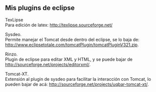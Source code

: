 Mis plugins de eclipse
----------------------

TexLipse  
Para edición de latex: <http://texlipse.sourceforge.net/>

Sysdeo.  
Permite manejar el Tomcat desde dentro del eclipse, se lo baja de: <http://www.eclipsetotale.com/tomcatPlugin/tomcatPluginV321.zip>.

Rinzo.  
Plugin de eclipse para editar XML y HTML, y se puede bajar de <http://sourceforge.net/projects/editorxml/>.

Tomcat-XT.  
Extensión al plugin de sysdeo para facilitar la interacción con Tomcat, lo pueden bajar de acá: <http://sourceforge.net/projects/uqbar-tomcat-xt/>.


